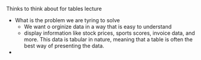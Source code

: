 Thinks to think about for tables lecture
* What is the problem we are tyring to solve 
    * We want o orginize data  in a way that is easy to understand
    * display information like stock prices, sports scores, invoice data, and more. This data is tabular in nature, meaning that a table is often the best way of presenting the data.
* 